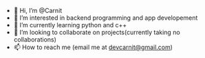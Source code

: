 - 👋 Hi, I’m @Carnit
- 👀 I’m interested in backend programming and app developement
- 🌱 I’m currently learning python and c++
- 💞️ I’m looking to collaborate on projects(currently taking no collaborations)
- 📫 How to reach me (email me at devcarnit@gmail.com)

<!---
Carnit/Carnit is a ✨ special ✨ repository because its `README.md` (this file) appears on your GitHub profile.
You can click the Preview link to take a look at your changes.
--->
